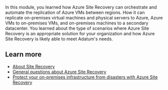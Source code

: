 In this module, you learned how Azure Site Recovery can orchestrate and automate the replication of Azure VMs between regions. How it can replicate on-premises virtual machines and physical servers to Azure, Azure VMs to on-premises VMs, and on-premises machines to a secondary datacenter. You learned about the type of scenarios where Azure Site Recovery is an appropriate solution for your organization and how Azure Site Recovery is likely able to meet Adatum's needs.

## Learn more

- [About Site Recovery](/azure/site-recovery/site-recovery-overview)
- [General questions about Azure Site Recovery](/azure/site-recovery/site-recovery-faq)
- [Protect your on-premises infrastructure from disasters with Azure Site Recovery](/training/modules/protect-on-premises-infrastructure-with-azure-site-recovery/)

